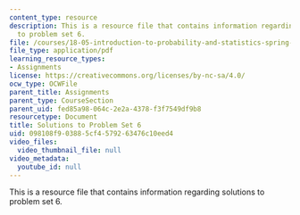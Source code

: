 ```yaml
---
content_type: resource
description: This is a resource file that contains information regarding solutions
  to problem set 6.
file: /courses/18-05-introduction-to-probability-and-statistics-spring-2014/098108f903885cf4579263476c10eed4_MIT18_05S14_ps6_solutions.pdf
file_type: application/pdf
learning_resource_types:
- Assignments
license: https://creativecommons.org/licenses/by-nc-sa/4.0/
ocw_type: OCWFile
parent_title: Assignments
parent_type: CourseSection
parent_uid: fed85a98-064c-2e2a-4378-f3f7549df9b8
resourcetype: Document
title: Solutions to Problem Set 6
uid: 098108f9-0388-5cf4-5792-63476c10eed4
video_files:
  video_thumbnail_file: null
video_metadata:
  youtube_id: null
---
```

This is a resource file that contains information regarding solutions to problem set 6.
